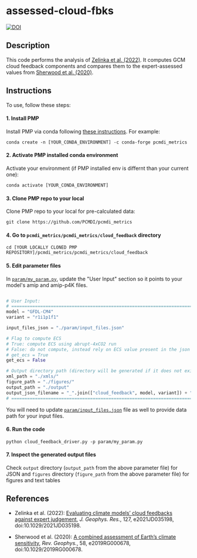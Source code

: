 # assessed-cloud-fbks

[![DOI](https://zenodo.org/badge/353136800.svg)](https://zenodo.org/badge/latestdoi/353136800)

## Description
This code performs the analysis of [Zelinka et al. (2022)](https://agupubs.onlinelibrary.wiley.com/doi/full/10.1029/2021JD035198). It computes GCM cloud feedback components and compares them to the expert-assessed values from [Sherwood et al. (2020)](https://agupubs.onlinelibrary.wiley.com/doi/full/10.1029/2019RG000678).

## Instructions
To use, follow these steps:

#### 1. Install PMP
Install PMP via conda following [these instructions](http://pcmdi.github.io/pcmdi_metrics/install.html). For example:
```
conda create -n [YOUR_CONDA_ENVIRONMENT] -c conda-forge pcmdi_metrics
``` 

#### 2. Activate PMP installed conda environment
Activate your environment (if PMP installed env is differnt than your current one):
```
conda activate [YOUR_CONDA_ENVIRONMENT]
```

#### 3. Clone PMP repo to your local
Clone PMP repo to your local for pre-calculated data:
```
git clone https://github.com/PCMDI/pcmdi_metrics
```

#### 4. Go to `pcmdi_metrics/pcmdi_metrics/cloud_feedback` directory
```
cd [YOUR LOCALLY CLONED PMP REPOSITORY]/pcmdi_metrics/pcmdi_metrics/cloud_feedback
```

#### 5. Edit parameter files
In [`param/my_param.py`](param/my_param.py), update the "User Input" section so it points to your model's amip and amip-p4K files.
```python

# User Input:
# ================================================================================================
model = "GFDL-CM4"
variant = "r1i1p1f1"

input_files_json = "./param/input_files.json"

# Flag to compute ECS
# True: compute ECS using abrupt-4xCO2 run
# False: do not compute, instead rely on ECS value present in the json file (if it exists)
# get_ecs = True
get_ecs = False

# Output directory path (directory will be generated if it does not exist yet.)
xml_path = "./xmls/"
figure_path = "./figures/"
output_path = "./output"
output_json_filename = "_".join(["cloud_feedback", model, variant]) + ".json"
# ================================================================================================
```

You will need to update [`param/input_files.json`](param/input_files.json) file as well to provide data path for your input files. 

#### 6. Run the code
```
python cloud_feedback_driver.py -p param/my_param.py
```


#### 7. Inspect the generated output files 
Check `output` directory (`output_path` from the above parameter file) for JSON and `figures` directory (`figure_path` from the above parameter file) for figures and text tables


## References
- Zelinka et al. (2022): [Evaluating climate models’ cloud feedbacks against expert judgement](https://agupubs.onlinelibrary.wiley.com/doi/full/10.1029/2021JD035198), <em>J. Geophys. Res.</em>, 127, e2021JD035198, doi:10.1029/2021JD035198.

- Sherwood et al. (2020): [A combined assessment of Earth’s climate sensitivity](https://agupubs.onlinelibrary.wiley.com/doi/abs/10.1029/2019RG000678), <em>Rev. Geophys.</em>, 58, e2019RG000678, doi:10.1029/2019RG000678.
